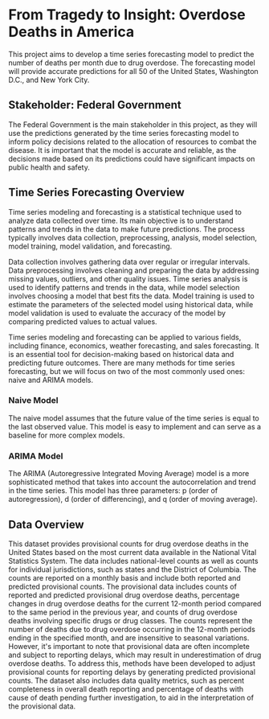 # From Tragedy to Insight: Overdose Deaths in America
This project aims to develop a time series forecasting model to predict the number of deaths per month due to drug overdose. The forecasting model will provide accurate predictions for all 50 of the United States, Washington D.C., and New York City.

## Stakeholder: Federal Government

The Federal Government is the main stakeholder in this project, as they will use the predictions generated by the time series forecasting model to inform policy decisions related to the allocation of resources to combat the disease. It is important that the model is accurate and reliable, as the decisions made based on its predictions could have significant impacts on public health and safety.

## Time Series Forecasting Overview

Time series modeling and forecasting is a statistical technique used to analyze data collected over time. Its main objective is to understand patterns and trends in the data to make future predictions. The process typically involves data collection, preprocessing, analysis, model selection, model training, model validation, and forecasting.

Data collection involves gathering data over regular or irregular intervals. Data preprocessing involves cleaning and preparing the data by addressing missing values, outliers, and other quality issues. Time series analysis is used to identify patterns and trends in the data, while model selection involves choosing a model that best fits the data. Model training is used to estimate the parameters of the selected model using historical data, while model validation is used to evaluate the accuracy of the model by comparing predicted values to actual values.

Time series modeling and forecasting can be applied to various fields, including finance, economics, weather forecasting, and sales forecasting. It is an essential tool for decision-making based on historical data and predicting future outcomes.
There are many methods for time series forecasting, but we will focus on two of the most commonly used ones: naive and ARIMA models.

### Naive Model
The naive model assumes that the future value of the time series is equal to the last observed value. This model is easy to implement and can serve as a baseline for more complex models.

### ARIMA Model
The ARIMA (Autoregressive Integrated Moving Average) model is a more sophisticated method that takes into account the autocorrelation and trend in the time series. This model has three parameters: p (order of autoregression), d (order of differencing), and q (order of moving average).

## Data Overview

This dataset provides provisional counts for drug overdose deaths in the United States based on the most current data available in the National Vital Statistics System. The data includes national-level counts as well as counts for individual jurisdictions, such as states and the District of Columbia. The counts are reported on a monthly basis and include both reported and predicted provisional counts.
The provisional data includes counts of reported and predicted provisional drug overdose deaths, percentage changes in drug overdose deaths for the current 12-month period compared to the same period in the previous year, and counts of drug overdose deaths involving specific drugs or drug classes. The counts represent the number of deaths due to drug overdose occurring in the 12-month periods ending in the specified month, and are insensitive to seasonal variations.
However, it's important to note that provisional data are often incomplete and subject to reporting delays, which may result in underestimation of drug overdose deaths. To address this, methods have been developed to adjust provisional counts for reporting delays by generating predicted provisional counts. The dataset also includes data quality metrics, such as percent completeness in overall death reporting and percentage of deaths with cause of death pending further investigation, to aid in the interpretation of the provisional data.




